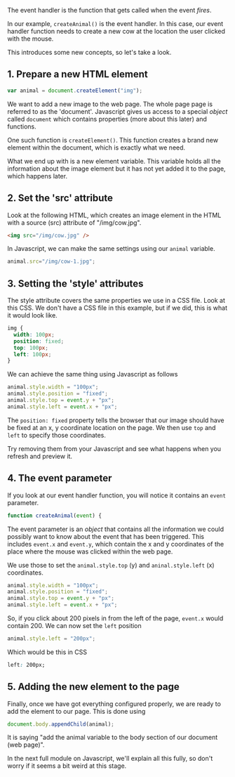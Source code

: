 The event handler is the function that gets called when the event *fires*.

In our example, `createAnimal()` is the event handler. In this case, our event handler function needs to create a new cow at the location the user clicked with the mouse.

This introduces some new concepts, so let's take a look.

## 1. Prepare a new HTML element

```javascript
var animal = document.createElement("img");
```

We want to add a new image to the web page. The whole page page is referred to as the 'document'. Javascript gives us access to a special *object* called `document` which contains properties (more about this later) and functions.

One such function is `createElement()`. This function creates a brand new element within the document, which is exactly what we need.

What we end up with is a new element variable. This variable holds all the information about the image element but it has not yet added it to the page, which happens later.

## 2. Set the 'src' attribute
Look at the following HTML, which creates an image element in the HTML with a source (src) attribute of "/img/cow.jpg".

```html
<img src="/img/cow.jpg" />
```

In Javascript, we can make the same settings using our `animal` variable.

```javascript
animal.src="/img/cow-1.jpg"; 
```

## 3. Setting the 'style' attributes
The style attribute covers the same properties we use in a CSS file. Look at this CSS. We don't have a CSS file in this example, but if we did, this is what it would look like.

```css
img {
  width: 100px;
  position: fixed;
  top: 100px;
  left: 100px;
}
```

We can achieve the same thing using Javascript as follows

```javascript
animal.style.width = "100px";
animal.style.position = "fixed";
animal.style.top = event.y + "px";
animal.style.left = event.x + "px";
```

The `position: fixed` property tells the browser that our image should have be fixed at an x, y coordinate location on the page. We then use `top` and `left` to specify those coordinates.

Try removing them from your Javascript and see what happens when you refresh and preview it.

## 4. The event parameter
If you look at our event handler function, you will notice it contains an `event` parameter.

```javascript
function createAnimal(event) {
```

The event parameter is an *object* that contains all the information we could possibly want to know about the event that has been triggered. This includes `event.x` and `event.y`, which contain the x and y coordinates of the place where the mouse was clicked within the web page.

We use those to set the `animal.style.top` (y) and `aninal.style.left` (x) coordinates.

```javascript
animal.style.width = "100px";
animal.style.position = "fixed";
animal.style.top = event.y + "px";
animal.style.left = event.x + "px";
```

So, if you click about 200 pixels in from the left of the page, `event.x` would contain 200. We can now set the `left` position 

```javascript
animal.style.left = "200px";
```

Which would be this in CSS

```css
left: 200px;
```


## 5. Adding the new element to the page
Finally, once we have got everything configured properly, we are ready to add the element to our page. This is done using

```javascript
document.body.appendChild(animal);
```

It is saying "add the animal variable to the body section of our document (web page)".

In the next full module on Javascript, we'll explain all this fully, so don't worry if it seems a bit weird at this stage.





